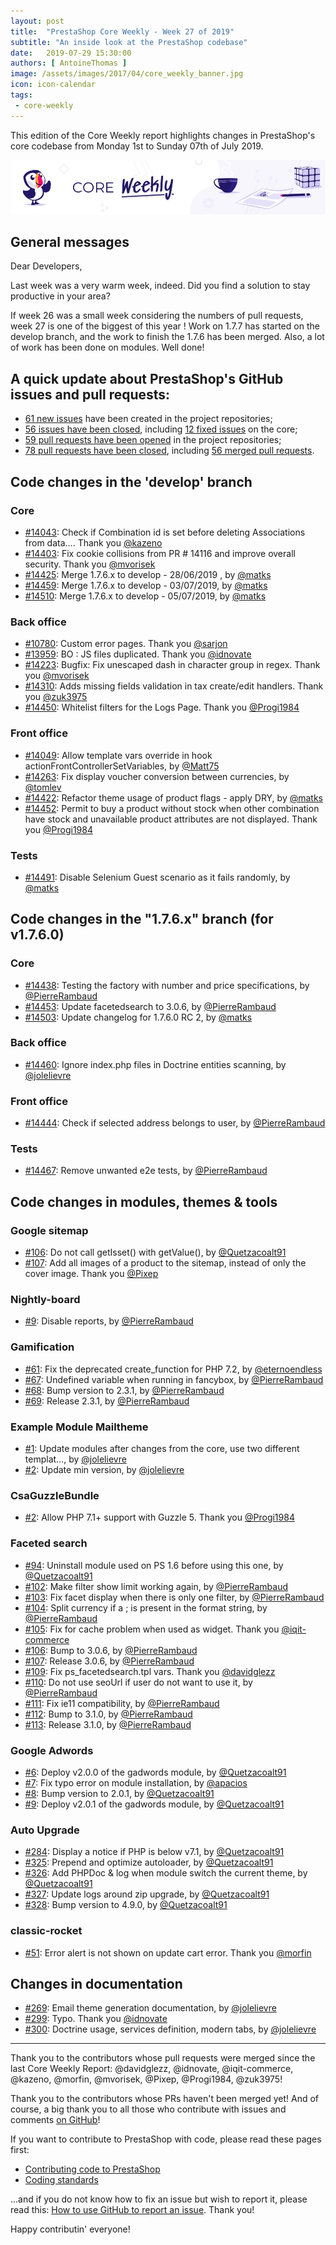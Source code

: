 ```yaml
---
layout: post
title:  "PrestaShop Core Weekly - Week 27 of 2019"
subtitle: "An inside look at the PrestaShop codebase"
date:   2019-07-29 15:30:00
authors: [ AntoineThomas ]
image: /assets/images/2017/04/core_weekly_banner.jpg
icon: icon-calendar
tags:
 - core-weekly
---
```


This edition of the Core Weekly report highlights changes in PrestaShop's core codebase from Monday 1st to Sunday 07th of July 2019.

![Core Weekly banner](/assets/images/2018/12/banner-core-weekly.jpg)


## General messages

Dear Developers,

Last week was a very warm week, indeed. Did you find a solution to stay productive in your area?

If week 26 was a small week considering the numbers of pull requests, week 27 is one of the biggest of this year ! Work on 1.7.7 has started on the develop branch, and the work to finish the 1.7.6 has been merged. Also, a lot of work has been done on modules. Well done!


## A quick update about PrestaShop's GitHub issues and pull requests:

- [61 new issues](https://github.com/search?q=org%3APrestaShop+is%3Apublic++-repo%3Aprestashop%2Fprestashop.github.io++is%3Aissue+created%3A2019-07-01..2019-07-07) have been created in the project repositories;
- [56 issues have been closed](https://github.com/search?q=org%3APrestaShop+is%3Apublic++-repo%3Aprestashop%2Fprestashop.github.io++is%3Aissue+closed%3A2019-07-01..2019-07-07), including [12 fixed issues](https://github.com/search?q=org%3APrestaShop+is%3Apublic++-repo%3Aprestashop%2Fprestashop.github.io++is%3Aissue+label%3Afixed+closed%3A2019-07-01..2019-07-07) on the core;
- [59 pull requests have been opened](https://github.com/search?q=org%3APrestaShop+is%3Apublic++-repo%3Aprestashop%2Fprestashop.github.io++is%3Apr+created%3A2019-07-01..2019-07-07) in the project repositories;
- [78 pull requests have been closed](https://github.com/search?q=org%3APrestaShop+is%3Apublic++-repo%3Aprestashop%2Fprestashop.github.io++is%3Apr+closed%3A2019-07-01..2019-07-07), including [56 merged pull requests](https://github.com/search?q=org%3APrestaShop+is%3Apublic++-repo%3Aprestashop%2Fprestashop.github.io++is%3Apr+merged%3A2019-07-01..2019-07-07).


## Code changes in the 'develop' branch

### Core

* [#14043](https://github.com/PrestaShop/PrestaShop/pull/14043): Check if Combination id is set before deleting Associations from data…. Thank you [@kazeno](https://github.com/kazeno)
* [#14403](https://github.com/PrestaShop/PrestaShop/pull/14403): Fix cookie collisions from PR # 14116 and improve overall security. Thank you [@mvorisek](https://github.com/mvorisek)
* [#14425](https://github.com/PrestaShop/PrestaShop/pull/14425): Merge 1.7.6.x to develop - 28/06/2019  , by [@matks](https://github.com/matks)
* [#14459](https://github.com/PrestaShop/PrestaShop/pull/14459): Merge 1.7.6.x to develop - 03/07/2019, by [@matks](https://github.com/matks)
* [#14510](https://github.com/PrestaShop/PrestaShop/pull/14510): Merge 1.7.6.x to develop - 05/07/2019, by [@matks](https://github.com/matks)


### Back office

* [#10780](https://github.com/PrestaShop/PrestaShop/pull/10780): Custom error pages. Thank you [@sarjon](https://github.com/sarjon)
* [#13959](https://github.com/PrestaShop/PrestaShop/pull/13959): BO : JS files duplicated. Thank you [@idnovate](https://github.com/idnovate)
* [#14223](https://github.com/PrestaShop/PrestaShop/pull/14223): Bugfix: Fix unescaped dash in character group in regex. Thank you [@mvorisek](https://github.com/mvorisek)
* [#14310](https://github.com/PrestaShop/PrestaShop/pull/14310): Adds missing fields validation in tax create/edit handlers. Thank you [@zuk3975](https://github.com/zuk3975)
* [#14450](https://github.com/PrestaShop/PrestaShop/pull/14450): Whitelist filters for the Logs Page. Thank you [@Progi1984](https://github.com/Progi1984)


### Front office

* [#14049](https://github.com/PrestaShop/PrestaShop/pull/14049): Allow template vars override in hook actionFrontControllerSetVariables, by [@Matt75](https://github.com/Matt75)
* [#14263](https://github.com/PrestaShop/PrestaShop/pull/14263): Fix display voucher conversion between currencies, by [@tomlev](https://github.com/tomlev)
* [#14422](https://github.com/PrestaShop/PrestaShop/pull/14422): Refactor theme usage of product flags - apply DRY, by [@matks](https://github.com/matks)
* [#14452](https://github.com/PrestaShop/PrestaShop/pull/14452): Permit to buy a product without stock when other combination have stock and unavailable product attributes are not displayed. Thank you [@Progi1984](https://github.com/Progi1984)


### Tests

* [#14491](https://github.com/PrestaShop/PrestaShop/pull/14491): Disable Selenium Guest scenario as it fails randomly, by [@matks](https://github.com/matks)


## Code changes in the "1.7.6.x" branch (for v1.7.6.0)

### Core

* [#14438](https://github.com/PrestaShop/PrestaShop/pull/14438): Testing the factory with number and price specifications, by [@PierreRambaud](https://github.com/PierreRambaud)
* [#14453](https://github.com/PrestaShop/PrestaShop/pull/14453): Update facetedsearch to 3.0.6, by [@PierreRambaud](https://github.com/PierreRambaud)
* [#14503](https://github.com/PrestaShop/PrestaShop/pull/14503): Update changelog for 1.7.6.0 RC 2, by [@matks](https://github.com/matks)


### Back office

* [#14460](https://github.com/PrestaShop/PrestaShop/pull/14460): Ignore index.php files in Doctrine entities scanning, by [@jolelievre](https://github.com/jolelievre)


### Front office

* [#14444](https://github.com/PrestaShop/PrestaShop/pull/14444): Check if selected address belongs to user, by [@PierreRambaud](https://github.com/PierreRambaud)


### Tests

* [#14467](https://github.com/PrestaShop/PrestaShop/pull/14467): Remove unwanted e2e tests, by [@PierreRambaud](https://github.com/PierreRambaud)



## Code changes in modules, themes & tools

### Google sitemap

* [#106](https://github.com/PrestaShop/gsitemap/pull/106): Do not call getIsset() with getValue(), by [@Quetzacoalt91](https://github.com/Quetzacoalt91)
* [#107](https://github.com/PrestaShop/gsitemap/pull/107): Add all images of a product to the sitemap, instead of only the cover image. Thank you [@Pixep](https://github.com/Pixep)


### Nightly-board

* [#9](https://github.com/PrestaShop/nightly-board/pull/9): Disable reports, by [@PierreRambaud](https://github.com/PierreRambaud)


### Gamification

* [#61](https://github.com/PrestaShop/gamification/pull/61): Fix the deprecated create_function for PHP 7.2, by [@eternoendless](https://github.com/eternoendless)
* [#67](https://github.com/PrestaShop/gamification/pull/67): Undefined variable when running in fancybox, by [@PierreRambaud](https://github.com/PierreRambaud)
* [#68](https://github.com/PrestaShop/gamification/pull/68): Bump version to 2.3.1, by [@PierreRambaud](https://github.com/PierreRambaud)
* [#69](https://github.com/PrestaShop/gamification/pull/69): Release 2.3.1, by [@PierreRambaud](https://github.com/PierreRambaud)


### Example Module Mailtheme

* [#1](https://github.com/PrestaShop/example_module_mailtheme/pull/1): Update modules after changes from the core, use two different templat…, by [@jolelievre](https://github.com/jolelievre)
* [#2](https://github.com/PrestaShop/example_module_mailtheme/pull/2): Update min version, by [@jolelievre](https://github.com/jolelievre)


### CsaGuzzleBundle

* [#2](https://github.com/PrestaShop/CsaGuzzleBundle/pull/2): Allow PHP 7.1+ support with Guzzle 5. Thank you [@Progi1984](https://github.com/Progi1984)


### Faceted search

* [#94](https://github.com/PrestaShop/ps_facetedsearch/pull/94): Uninstall module used on PS 1.6 before using this one, by [@Quetzacoalt91](https://github.com/Quetzacoalt91)
* [#102](https://github.com/PrestaShop/ps_facetedsearch/pull/102): Make filter show limit working again, by [@PierreRambaud](https://github.com/PierreRambaud)
* [#103](https://github.com/PrestaShop/ps_facetedsearch/pull/103): Fix facet display when there is only one filter, by [@PierreRambaud](https://github.com/PierreRambaud)
* [#104](https://github.com/PrestaShop/ps_facetedsearch/pull/104): Split currency if a ; is present in the format string, by [@PierreRambaud](https://github.com/PierreRambaud)
* [#105](https://github.com/PrestaShop/ps_facetedsearch/pull/105): Fix for cache problem when used as widget. Thank you [@iqit-commerce](https://github.com/iqit-commerce)
* [#106](https://github.com/PrestaShop/ps_facetedsearch/pull/106): Bump to 3.0.6, by [@PierreRambaud](https://github.com/PierreRambaud)
* [#107](https://github.com/PrestaShop/ps_facetedsearch/pull/107): Release 3.0.6, by [@PierreRambaud](https://github.com/PierreRambaud)
* [#109](https://github.com/PrestaShop/ps_facetedsearch/pull/109): Fix ps_facetedsearch.tpl vars. Thank you [@davidglezz](https://github.com/davidglezz)
* [#110](https://github.com/PrestaShop/ps_facetedsearch/pull/110): Do not use seoUrl if user do not want to use it, by [@PierreRambaud](https://github.com/PierreRambaud)
* [#111](https://github.com/PrestaShop/ps_facetedsearch/pull/111): Fix ie11 compatibility, by [@PierreRambaud](https://github.com/PierreRambaud)
* [#112](https://github.com/PrestaShop/ps_facetedsearch/pull/112): Bump to 3.1.0, by [@PierreRambaud](https://github.com/PierreRambaud)
* [#113](https://github.com/PrestaShop/ps_facetedsearch/pull/113): Release 3.1.0, by [@PierreRambaud](https://github.com/PierreRambaud)


### Google Adwords

* [#6](https://github.com/PrestaShop/gadwords/pull/6): Deploy v2.0.0 of the gadwords module, by [@Quetzacoalt91](https://github.com/Quetzacoalt91)
* [#7](https://github.com/PrestaShop/gadwords/pull/7): Fix typo error on module installation, by [@apacios](https://github.com/apacios)
* [#8](https://github.com/PrestaShop/gadwords/pull/8): Bump version to 2.0.1, by [@Quetzacoalt91](https://github.com/Quetzacoalt91)
* [#9](https://github.com/PrestaShop/gadwords/pull/9): Deploy v2.0.1 of the gadwords module, by [@Quetzacoalt91](https://github.com/Quetzacoalt91)


### Auto Upgrade

* [#284](https://github.com/PrestaShop/autoupgrade/pull/284): Display a notice if PHP is below v7.1, by [@Quetzacoalt91](https://github.com/Quetzacoalt91)
* [#325](https://github.com/PrestaShop/autoupgrade/pull/325): Prepend and optimize autoloader, by [@Quetzacoalt91](https://github.com/Quetzacoalt91)
* [#326](https://github.com/PrestaShop/autoupgrade/pull/326): Add PHPDoc & log when module switch the current theme, by [@Quetzacoalt91](https://github.com/Quetzacoalt91)
* [#327](https://github.com/PrestaShop/autoupgrade/pull/327): Update logs around zip upgrade, by [@Quetzacoalt91](https://github.com/Quetzacoalt91)
* [#328](https://github.com/PrestaShop/autoupgrade/pull/328): Bump version to 4.9.0, by [@Quetzacoalt91](https://github.com/Quetzacoalt91)


### classic-rocket

* [#51](https://github.com/PrestaShop/classic-rocket/pull/51): Error alert is not shown on update cart error. Thank you [@morfin](https://github.com/morfin)


## Changes in documentation

* [#269](https://github.com/PrestaShop/docs/pull/269): Email theme generation documentation, by [@jolelievre](https://github.com/jolelievre)
* [#299](https://github.com/PrestaShop/docs/pull/299): Typo. Thank you [@idnovate](https://github.com/idnovate)
* [#300](https://github.com/PrestaShop/docs/pull/300): Doctrine usage, services definition, modern tabs, by [@jolelievre](https://github.com/jolelievre)


<hr />

Thank you to the contributors whose pull requests were merged since the last Core Weekly Report: @davidglezz, @idnovate, @iqit-commerce, @kazeno, @morfin, @mvorisek, @Pixep, @Progi1984, @zuk3975!

Thank you to the contributors whose PRs haven't been merged yet! And of course, a big thank you to all those who contribute with issues and comments [on GitHub](https://github.com/PrestaShop/PrestaShop)!

If you want to contribute to PrestaShop with code, please read these pages first:

 * [Contributing code to PrestaShop](https://devdocs.prestashop.com/1.7/contribute/contribution-guidelines/)
 * [Coding standards](https://devdocs.prestashop.com/1.7/development/coding-standards/)

...and if you do not know how to fix an issue but wish to report it, please read this: [How to use GitHub to report an issue](https://devdocs.prestashop.com/1.7/contribute/contribute-reporting-issues/). Thank you!

Happy contributin' everyone!

